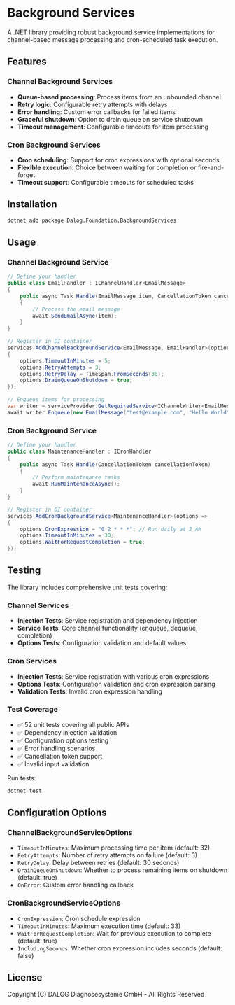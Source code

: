 # Background Services

A .NET library providing robust background service implementations for channel-based message processing and cron-scheduled task execution.

## Features

### Channel Background Services

- **Queue-based processing**: Process items from an unbounded channel
- **Retry logic**: Configurable retry attempts with delays
- **Error handling**: Custom error callbacks for failed items
- **Graceful shutdown**: Option to drain queue on service shutdown
- **Timeout management**: Configurable timeouts for item processing

### Cron Background Services

- **Cron scheduling**: Support for cron expressions with optional seconds
- **Flexible execution**: Choice between waiting for completion or fire-and-forget
- **Timeout support**: Configurable timeouts for scheduled tasks

## Installation

```bash
dotnet add package Dalog.Foundation.BackgroundServices
```

## Usage

### Channel Background Service

```csharp
// Define your handler
public class EmailHandler : IChannelHandler<EmailMessage>
{
    public async Task Handle(EmailMessage item, CancellationToken cancellationToken)
    {
        // Process the email message
        await SendEmailAsync(item);
    }
}

// Register in DI container
services.AddChannelBackgroundService<EmailMessage, EmailHandler>(options =>
{
    options.TimeoutInMinutes = 5;
    options.RetryAttempts = 3;
    options.RetryDelay = TimeSpan.FromSeconds(30);
    options.DrainQueueOnShutdown = true;
});

// Enqueue items for processing
var writer = serviceProvider.GetRequiredService<IChannelWriter<EmailMessage>>();
await writer.Enqueue(new EmailMessage("test@example.com", "Hello World"));
```

### Cron Background Service

```csharp
// Define your handler
public class MaintenanceHandler : ICronHandler
{
    public async Task Handle(CancellationToken cancellationToken)
    {
        // Perform maintenance tasks
        await RunMaintenanceAsync();
    }
}

// Register in DI container
services.AddCronBackgroundService<MaintenanceHandler>(options =>
{
    options.CronExpression = "0 2 * * *"; // Run daily at 2 AM
    options.TimeoutInMinutes = 30;
    options.WaitForRequestCompletion = true;
});
```

## Testing

The library includes comprehensive unit tests covering:

### Channel Services

- **Injection Tests**: Service registration and dependency injection
- **Service Tests**: Core channel functionality (enqueue, dequeue, completion)
- **Options Tests**: Configuration validation and default values

### Cron Services

- **Injection Tests**: Service registration with various cron expressions
- **Options Tests**: Configuration validation and cron expression parsing
- **Validation Tests**: Invalid cron expression handling

### Test Coverage

- ✅ 52 unit tests covering all public APIs
- ✅ Dependency injection validation
- ✅ Configuration options testing
- ✅ Error handling scenarios
- ✅ Cancellation token support
- ✅ Invalid input validation

Run tests:

```bash
dotnet test
```

## Configuration Options

### ChannelBackgroundServiceOptions

- `TimeoutInMinutes`: Maximum processing time per item (default: 32)
- `RetryAttempts`: Number of retry attempts on failure (default: 3)
- `RetryDelay`: Delay between retries (default: 30 seconds)
- `DrainQueueOnShutdown`: Whether to process remaining items on shutdown (default: true)
- `OnError`: Custom error handling callback

### CronBackgroundServiceOptions

- `CronExpression`: Cron schedule expression
- `TimeoutInMinutes`: Maximum execution time (default: 33)
- `WaitForRequestCompletion`: Wait for previous execution to complete (default: true)
- `IncludingSeconds`: Whether cron expression includes seconds (default: false)

## License

Copyright (C) DALOG Diagnosesysteme GmbH - All Rights Reserved